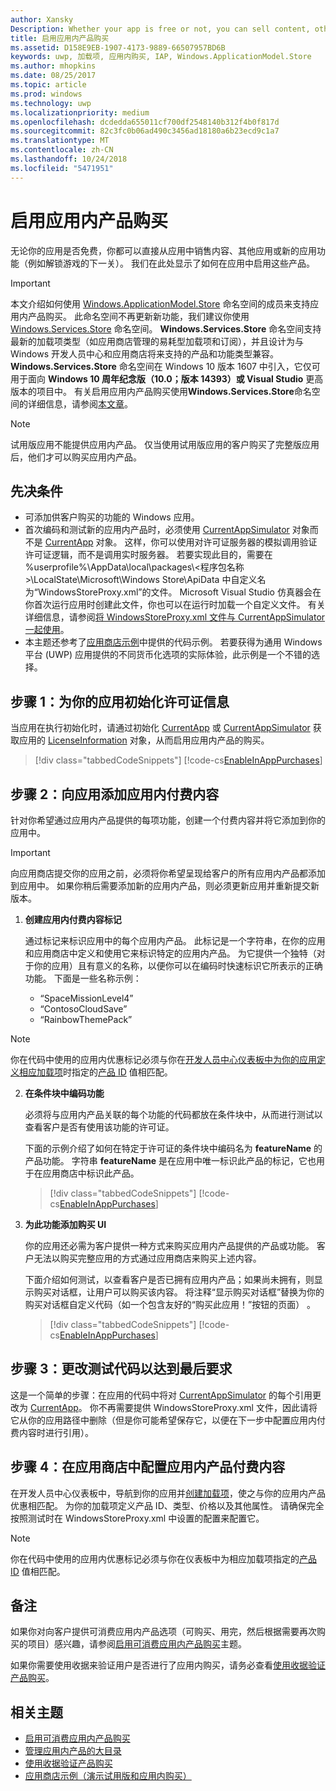 ```yaml
---
author: Xansky
Description: Whether your app is free or not, you can sell content, other apps, or new app functionality (such as unlocking the next level of a game) from right within the app. Here we show you how to enable these products in your app.
title: 启用应用内产品购买
ms.assetid: D158E9EB-1907-4173-9889-66507957BD6B
keywords: uwp, 加载项, 应用内购买, IAP, Windows.ApplicationModel.Store
ms.author: mhopkins
ms.date: 08/25/2017
ms.topic: article
ms.prod: windows
ms.technology: uwp
ms.localizationpriority: medium
ms.openlocfilehash: dcdedda655011cf700df2548140b312f4b0f817d
ms.sourcegitcommit: 82c3fc0b06ad490c3456ad18180a6b23ecd9c1a7
ms.translationtype: MT
ms.contentlocale: zh-CN
ms.lasthandoff: 10/24/2018
ms.locfileid: "5471951"
---
```

# <a name="enable-in-app-product-purchases"></a>启用应用内产品购买

无论你的应用是否免费，你都可以直接从应用中销售内容、其他应用或新的应用功能（例如解锁游戏的下一关）。 我们在此处显示了如何在应用中启用这些产品。

> [!IMPORTANT]
> 本文介绍如何使用 [Windows.ApplicationModel.Store](https://msdn.microsoft.com/library/windows/apps/windows.applicationmodel.store.aspx) 命名空间的成员来支持应用内产品购买。 此命名空间不再更新新功能，我们建议你使用 [Windows.Services.Store](https://msdn.microsoft.com/library/windows/apps/windows.services.store.aspx) 命名空间。 **Windows.Services.Store** 命名空间支持最新的加载项类型（如应用商店管理的易耗型加载项和订阅），并且设计为与 Windows 开发人员中心和应用商店将来支持的产品和功能类型兼容。 **Windows.Services.Store** 命名空间在 Windows 10 版本 1607 中引入，它仅可用于面向 **Windows 10 周年纪念版（10.0；版本 14393）或 Visual Studio** 更高版本的项目中。 有关启用应用内产品购买使用**Windows.Services.Store**命名空间的详细信息，请参阅[本文章](enable-in-app-purchases-of-apps-and-add-ons.md)。

> [!NOTE]
> 试用版应用不能提供应用内产品。 仅当使用试用版应用的客户购买了完整版应用后，他们才可以购买应用内产品。

## <a name="prerequisites"></a>先决条件

-   可添加供客户购买的功能的 Windows 应用。
-   首次编码和测试新的应用内产品时，必须使用 [CurrentAppSimulator](https://msdn.microsoft.com/library/windows/apps/hh779766) 对象而不是 [CurrentApp](https://msdn.microsoft.com/library/windows/apps/hh779765) 对象。 这样，你可以使用对许可证服务器的模拟调用验证许可证逻辑，而不是调用实时服务器。 若要实现此目的，需要在 %userprofile%\\AppData\\local\\packages\\&lt;程序包名称&gt;\\LocalState\\Microsoft\\Windows Store\\ApiData 中自定义名为“WindowsStoreProxy.xml”的文件。 Microsoft Visual Studio 仿真器会在你首次运行应用时创建此文件，你也可以在运行时加载一个自定义文件。 有关详细信息，请参阅[将 WindowsStoreProxy.xml 文件与 CurrentAppSimulator 一起使用](in-app-purchases-and-trials-using-the-windows-applicationmodel-store-namespace.md#proxy)。
-   本主题还参考了[应用商店示例](https://github.com/Microsoft/Windows-universal-samples/tree/win10-1507/Samples/Store)中提供的代码示例。 若要获得为通用 Windows 平台 (UWP) 应用提供的不同货币化选项的实际体验，此示例是一个不错的选择。

## <a name="step-1-initialize-the-license-info-for-your-app"></a>步骤 1：为你的应用初始化许可证信息

当应用在执行初始化时，请通过初始化 [CurrentApp](https://msdn.microsoft.com/library/windows/apps/hh779765) 或 [CurrentAppSimulator](https://msdn.microsoft.com/library/windows/apps/hh779766) 获取应用的 [LicenseInformation](https://msdn.microsoft.com/library/windows/apps/br225157) 对象，从而启用应用内产品的购买。

> [!div class="tabbedCodeSnippets"]
[!code-cs[EnableInAppPurchases](./code/InAppPurchasesAndLicenses/cs/EnableInAppPurchases.cs#InitializeLicenseTest)]

## <a name="step-2-add-the-in-app-offers-to-your-app"></a>步骤 2：向应用添加应用内付费内容

针对你希望通过应用内产品提供的每项功能，创建一个付费内容并将它添加到你的应用中。

> [!IMPORTANT]
> 向应用商店提交你的应用之前，必须将你希望呈现给客户的所有应用内产品都添加到应用中。 如果你稍后需要添加新的应用内产品，则必须更新应用并重新提交新版本。

1.  **创建应用内付费内容标记**

    通过标记来标识应用中的每个应用内产品。 此标记是一个字符串，在你的应用和应用商店中定义和使用它来标识特定的应用内产品。 为它提供一个独特（对于你的应用）且有意义的名称，以便你可以在编码时快速标识它所表示的正确功能。 下面是一些名称示例：

    * “SpaceMissionLevel4”
    * “ContosoCloudSave”
    * “RainbowThemePack”

  > [!NOTE]
  > 你在代码中使用的应用内优惠标记必须与你在[开发人员中心仪表板中为你的应用定义相应加载项](../publish/add-on-submissions.md)时指定的[产品 ID](../publish/set-your-add-on-product-id.md#product-id) 值相匹配。

2.  **在条件块中编码功能**

    必须将与应用内产品关联的每个功能的代码都放在条件块中，从而进行测试以查看客户是否有使用该功能的许可证。

    下面的示例介绍了如何在特定于许可证的条件块中编码名为 **featureName** 的产品功能。 字符串 **featureName** 是在应用中唯一标识此产品的标记，它也用于在应用商店中标识此产品。

    > [!div class="tabbedCodeSnippets"]
    [!code-cs[EnableInAppPurchases](./code/InAppPurchasesAndLicenses/cs/EnableInAppPurchases.cs#CodeFeature)]

3.  **为此功能添加购买 UI**

    你的应用还必需为客户提供一种方式来购买应用内产品提供的产品或功能。 客户无法以购买完整应用的方式通过应用商店来购买上述内容。

    下面介绍如何测试，以查看客户是否已拥有应用内产品；如果尚未拥有，则显示购买对话框，让用户可以购买该内容。 将注释“显示购买对话框”替换为你的购买对话框自定义代码（如一个包含友好的“购买此应用！”按钮的页面） 。

    > [!div class="tabbedCodeSnippets"]
    [!code-cs[EnableInAppPurchases](./code/InAppPurchasesAndLicenses/cs/EnableInAppPurchases.cs#BuyFeature)]

## <a name="step-3-change-the-test-code-to-the-final-calls"></a>步骤 3：更改测试代码以达到最后要求

这是一个简单的步骤：在应用的代码中将对 [CurrentAppSimulator](https://msdn.microsoft.com/library/windows/apps/hh779766) 的每个引用更改为 [CurrentApp](https://msdn.microsoft.com/library/windows/apps/hh779765)。 你不再需要提供 WindowsStoreProxy.xml 文件，因此请将它从你的应用路径中删除（但是你可能希望保存它，以便在下一步中配置应用内付费内容时进行引用）。

## <a name="step-4-configure-the-in-app-product-offer-in-the-store"></a>步骤 4：在应用商店中配置应用内产品付费内容

在开发人员中心仪表板中，导航到你的应用并[创建加载项](../publish/add-on-submissions.md)，使之与你的应用内产品优惠相匹配。 为你的加载项定义产品 ID、类型、价格以及其他属性。 请确保完全按照测试时在 WindowsStoreProxy.xml 中设置的配置来配置它。

  > [!NOTE]
  > 你在代码中使用的应用内优惠标记必须与你在仪表板中为相应加载项指定的[产品 ID](../publish/set-your-add-on-product-id.md#product-id) 值相匹配。

## <a name="remarks"></a>备注

如果你对向客户提供可消费应用内产品选项（可购买、用完，然后根据需要再次购买的项目）感兴趣，请参阅[启用可消费应用内产品购买](enable-consumable-in-app-product-purchases.md)主题。

如果你需要使用收据来验证用户是否进行了应用内购买，请务必查看[使用收据验证产品购买](use-receipts-to-verify-product-purchases.md)。

## <a name="related-topics"></a>相关主题


* [启用可消费应用内产品购买](enable-consumable-in-app-product-purchases.md)
* [管理应用内产品的大目录](manage-a-large-catalog-of-in-app-products.md)
* [使用收据验证产品购买](use-receipts-to-verify-product-purchases.md)
* [应用商店示例（演示试用版和应用内购买）](https://github.com/Microsoft/Windows-universal-samples/tree/win10-1507/Samples/Store)
